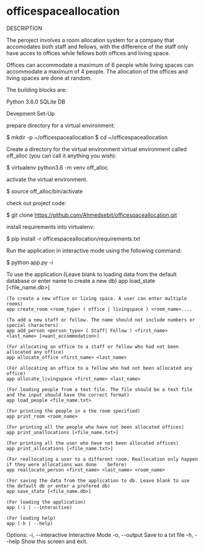 # officespaceallocation
DESCRIPTION

The peroject involves a room allocation system for a company that accomodates both staff and fellows, with the difference of the staff only have acces to offices while fellows both offices and living space.

Offices can accommodate a maximum of 6 people while living spaces can accommodate a maximum of 4 people. The allocation of the offices and living spaces are done at random.


The building blocks are:

Python 3.6.0
SQLite DB


Devepment Set-Up

prepare directory for a virtual environment:

  $ mkdir -p ~/officespaceallocation
  $ cd ~/officespaceallocation

Create a directory for the virtual environment virtual environment called off_alloc (you can call it anything you wish):

  $ virtualenv python3.6 -m venv off_alloc

activate the virtual environment.

  $ source off_alloc/bin/activate

check out project code:

  $ git clone https://github.com/Ahmedsebit/officespaceallocation.git

install requirements into virtualenv:

  $ pip install -r officespaceallocation/requirements.txt

Run the application in interactive mode using the following command:

  $ python app.py -i
  
 To use the application
    (Leave blank to loading data from the default database or enter name to create a new db)
    app load_state [<file_name.db>] 
    
    (To create a new office or living space. A user can enter multiple rooms)
    app create_room <room_type> ( office | livingspace ) <room_name>....
    
    (To add a new staff or fellow. The name should not include numbers or special characters)
    app add_person <person_type> ( Staff| Fellow ) <first_name> <last_name> [<want_accommodation>]
    
    (For allocating an office to a staff or fellow who had not been allocated any office)
    app allocate_office <first_name> <last_name>
    
    (For allocating an office to a fellow who had not been allocated any office)
    app allocate_livingspace <first_name> <last_name>
    
    (For loading people from a text file. The file should be a text file and the input should have the correct format)
    app load_people <file_name.txt>
    
    (For printing the people in a the room specified)
    app print_room <room_name>
    
    (For printing all the people who have not been allocated offices)
    app print_unallocations [<file_name.txt>]
    
    (For printing all the user who have not been allocated offices)
    app print_allocations [<file_name.txt>]
    
    (For reallocating a user to a different room. Reallocation only happen if they were allocations was done    before)
    app reallocate_person <first_name> <last_name> <room_name>
    
    (For saving the data from the application to db. Leave blank to use the default db or enter a prefered db)
    app save_state [<file_name.db>]
    
    (For loading the application)
    app (-i | --interactive)
    
    (For loading help)
    app (-h | --help)
Options:
    -i, --interactive  Interactive Mode
    -o, --output  Save to a txt file
    -h, --help  Show this screen and exit.

